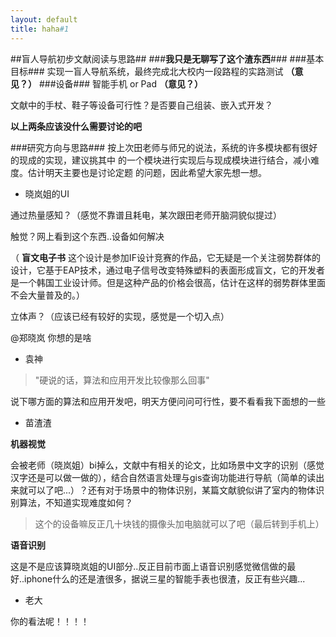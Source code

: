 ```yaml
---
layout: default
title: haha#1
---
```


##盲人导航初步文献阅读与思路##
###**我只是无聊写了这个渣东西**###
###基本目标###
实现一盲人导航系统，最终完成北大校内一段路程的实路测试 **（意见？）**
###设备###
智能手机 or Pad **（意见？）**

文献中的手杖、鞋子等设备可行性？是否要自己组装、嵌入式开发？

**以上两条应该没什么需要讨论的吧**

###研究方向与思路###
按上次田老师与师兄的说法，系统的许多模块都有很好的现成的实现，建议挑其中
的一个模块进行实现后与现成模块进行结合，减小难度。估计明天主要也是讨论定题
的问题，因此希望大家先想一想。

*	晓岚姐的UI

通过热量感知？（感觉不靠谱且耗电，某次跟田老师开脑洞貌似提过）

触觉？网上看到这个东西..设备如何解决

（ **盲文电子书** 这个设计是参加IF设计竞赛的作品，它无疑是一个关注弱势群体的设计，它基于EAP技术，通过电子信号改变特殊塑料的表面形成盲文，它的开发者是一个韩国工业设计师。但是这种产品的价格会很高，估计在这样的弱势群体里面不会大量普及的。）

立体声？（应该已经有较好的实现，感觉是一个切入点）

@郑晓岚 你想的是啥

*	袁神

>"硬说的话，算法和应用开发比较像那么回事"

说下哪方面的算法和应用开发吧，明天方便问问可行性，要不看看我下面想的一些

*	苗渣渣

**机器视觉**

会被老师（晓岚姐）bi掉么，文献中有相关的论文，比如场景中文字的识别（感觉汉字还是可以做一做的），结合自然语言处理与gis查询功能进行导航（简单的读出来就可以了吧...）？还有对于场景中的物体识别，某篇文献貌似讲了室内的物体识别算法，不知道实现难度如何？
>这个的设备嘛反正几十块钱的摄像头加电脑就可以了吧（最后转到手机上）

**语音识别**

这是不是应该算晓岚姐的UI部分..反正目前市面上语音识别感觉微信做的最好..iphone什么的还是渣很多，据说三星的智能手表也很渣，反正有些兴趣...

*	老大

你的看法呢！！！！


